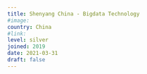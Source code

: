 ```yaml
---
title: Shenyang China - Bigdata Technology
#image:
country: China
#link:
level: silver
joined: 2019
date: 2021-03-31
draft: false
---
```


